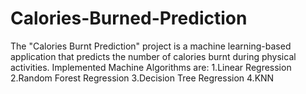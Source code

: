 # Calories-Burned-Prediction
The "Calories Burnt Prediction" project is a machine learning-based application that predicts the number of calories burnt during physical activities.
Implemented Machine Algorithms are:
 1.Linear Regression
 2.Random Forest Regression
 3.Decision Tree Regression 
 4.KNN 
